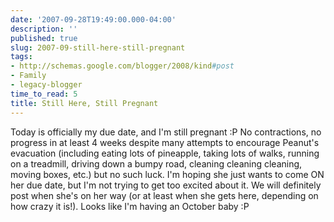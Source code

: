 ```yaml
---
date: '2007-09-28T19:49:00.000-04:00'
description: ''
published: true
slug: 2007-09-still-here-still-pregnant
tags:
- http://schemas.google.com/blogger/2008/kind#post
- Family
- legacy-blogger
time_to_read: 5
title: Still Here, Still Pregnant
---
```


Today is officially my due date, and I'm still pregnant :P  No contractions, no progress in at least 4 weeks despite many attempts to encourage Peanut's evacuation (including eating lots of pineapple, taking lots of walks, running on a treadmill, driving down a bumpy road, cleaning cleaning cleaning, moving boxes, etc.) but no such luck.  I'm hoping she just wants to come ON her due date, but I'm not trying to get too excited about it.  We will definitely post when she's on her way (or at least when she gets here, depending on how crazy it is!).  Looks like I'm having an October baby :P